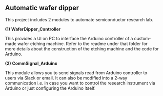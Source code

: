 ## Automatic wafer dipper 


This project includes 2 modules to automate semiconductor research lab.

**(1) WaferDipper_Controller**

This provides a UI on PC to interface the Arduino controller of a custom-made 
wafer etching machine. Refer to the readme under that folder for more details 
about the construction of the etching machine and the code for Arduino.  

**(2) CommSignal_Arduino**

This module allows you to send signals read from Arduino controller to users via Slack or email. 
It can also be modified into a 2-way communication i.e. in case you want to control the 
research instrument via Arduino or just configuring the Arduino itself.


